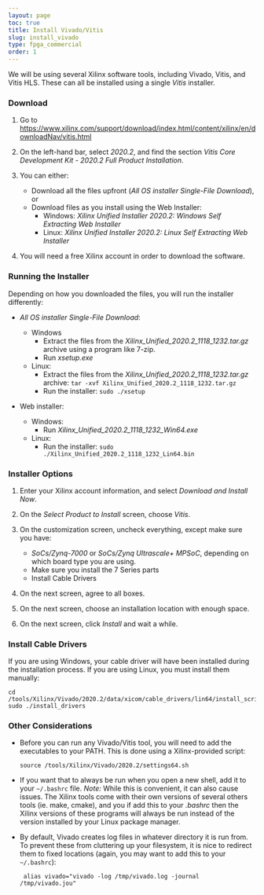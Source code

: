 ```yaml
---
layout: page
toc: true
title: Install Vivado/Vitis
slug: install_vivado
type: fpga_commercial
order: 1
---
```



We will be using several Xilinx software tools, including Vivado, Vitis, and Vitis HLS.  These can all be installed using a single _Vitis_ installer.  

### Download

1. Go to <https://www.xilinx.com/support/download/index.html/content/xilinx/en/downloadNav/vitis.html>

2. On the left-hand bar, select _2020.2_, and find the section _Vitis Core Development Kit - 2020.2  Full Product Installation_.

3. You can either:
    * Download all the files upfront (_All OS installer Single-File Download_), or 
    * Download files as you install using the Web Installer:
      * Windows: _Xilinx Unified Installer 2020.2: Windows Self Extracting Web Installer_ 
      * Linux:  _Xilinx Unified Installer 2020.2: Linux Self Extracting Web Installer_

4. You will need a free Xilinx account in order to download the software.

### Running the Installer
Depending on how you downloaded the files, you will run the installer differently:
  * _All OS installer Single-File Download_:
    * Windows 
        * Extract the files from the _Xilinx_Unified_2020.2_1118_1232.tar.gz_ archive using a program like 7-zip.
        * Run _xsetup.exe_
    * Linux:
        * Extract the files from the _Xilinx_Unified_2020.2_1118_1232.tar.gz_ archive: `tar -xvf Xilinx_Unified_2020.2_1118_1232.tar.gz`
        *  Run the installer: `sudo ./xsetup`

  * Web installer:
    * Windows: 
      * Run _Xilinx_Unified_2020.2_1118_1232_Win64.exe_
    * Linux: 
      * Run the installer: `sudo ./Xilinx_Unified_2020.2_1118_1232_Lin64.bin`

### Installer Options
  1. Enter your Xilinx account information, and select _Download and Install Now_.
  2. On the _Select Product to Install_ screen, choose _Vitis_.
  3. On the customization screen, uncheck everything, except make sure you have:
     *  _SoCs/Zynq-7000_ or _SoCs/Zynq Ultrascale+ MPSoC_, depending on which board type you are using.
     * Make sure you install the 7 Series parts
     *  Install Cable Drivers

  4. On the next screen, agree to all boxes.
  5. On the next screen, choose an installation location with enough space.
  6. On the next screen, click _Install_ and wait a while.

### Install Cable Drivers

If you are using Windows, your cable driver will have been installed during the installation process.  If you are using Linux, you must install them manually:

```
cd /tools/Xilinx/Vivado/2020.2/data/xicom/cable_drivers/lin64/install_script/install_drivers
sudo ./install_drivers
```

### Other Considerations
  * Before you can run any Vivado/Vitis tool, you will need to add the executables to your PATH.  This is done using a Xilinx-provided script:

        source /tools/Xilinx/Vivado/2020.2/settings64.sh

  * If you want that to always be run when you open a new shell, add it to your `~/.bashrc` file.  *Note:* While this is convenient, it can also cause issues.  The Xilinx tools come with their own versions of several others tools (ie. make, cmake), and you if add this to your *.bashrc* then the Xilinx versions of these programs will always be run instead of the version installed by your Linux package manager.
  * By default, Vivado creates log files in whatever directory it is run from.  To prevent these from cluttering up your filesystem, it is nice to redirect them to fixed locations (again, you may want to add this to your `~/.bashrc`):

         alias vivado="vivado -log /tmp/vivado.log -journal /tmp/vivado.jou"


